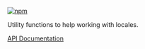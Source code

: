 [![npm](https://img.shields.io/npm/v/@acoustic-content-sdk/i18n.svg?style=flat-square)](https://www.npmjs.com/package/@acoustic-content-sdk/i18n)

Utility functions to help working with locales.

[API Documentation](./markdown/i18n.md)

